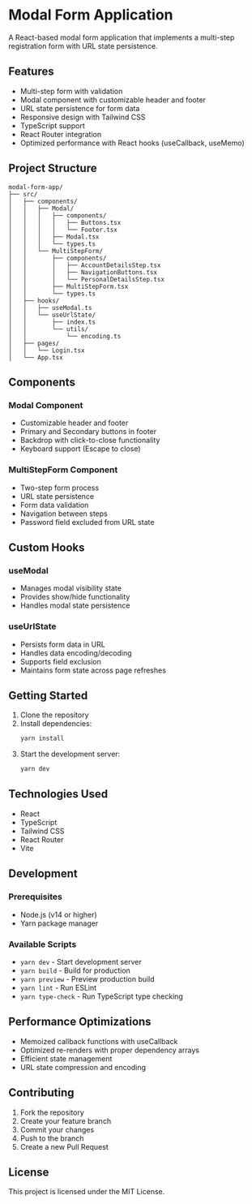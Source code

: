# Modal Form Application

A React-based modal form application that implements a multi-step registration form with URL state persistence.

## Features

- Multi-step form with validation
- Modal component with customizable header and footer
- URL state persistence for form data
- Responsive design with Tailwind CSS
- TypeScript support
- React Router integration
- Optimized performance with React hooks (useCallback, useMemo)

## Project Structure

```
modal-form-app/
├── src/
│   ├── components/
│   │   ├── Modal/
│   │   │   ├── components/
│   │   │   │   ├── Buttons.tsx
│   │   │   │   └── Footer.tsx
│   │   │   ├── Modal.tsx
│   │   │   └── types.ts
│   │   └── MultiStepForm/
│   │       ├── components/
│   │       │   ├── AccountDetailsStep.tsx
│   │       │   ├── NavigationButtons.tsx
│   │       │   └── PersonalDetailsStep.tsx
│   │       ├── MultiStepForm.tsx
│   │       └── types.ts
│   ├── hooks/
│   │   ├── useModal.ts
│   │   └── useUrlState/
│   │       ├── index.ts
│   │       └── utils/
│   │           └── encoding.ts
│   ├── pages/
│   │   └── Login.tsx
│   └── App.tsx
```

## Components

### Modal Component
- Customizable header and footer
- Primary and Secondary buttons in footer
- Backdrop with click-to-close functionality
- Keyboard support (Escape to close)

### MultiStepForm Component
- Two-step form process
- URL state persistence
- Form data validation
- Navigation between steps
- Password field excluded from URL state

## Custom Hooks

### useModal
- Manages modal visibility state
- Provides show/hide functionality
- Handles modal state persistence

### useUrlState
- Persists form data in URL
- Handles data encoding/decoding
- Supports field exclusion
- Maintains form state across page refreshes

## Getting Started

1. Clone the repository
2. Install dependencies:
   ```bash
   yarn install
   ```
3. Start the development server:
   ```bash
   yarn dev
   ```

## Technologies Used

- React
- TypeScript
- Tailwind CSS
- React Router
- Vite

## Development

### Prerequisites
- Node.js (v14 or higher)
- Yarn package manager

### Available Scripts

- `yarn dev` - Start development server
- `yarn build` - Build for production
- `yarn preview` - Preview production build
- `yarn lint` - Run ESLint
- `yarn type-check` - Run TypeScript type checking

## Performance Optimizations

- Memoized callback functions with useCallback
- Optimized re-renders with proper dependency arrays
- Efficient state management
- URL state compression and encoding

## Contributing

1. Fork the repository
2. Create your feature branch
3. Commit your changes
4. Push to the branch
5. Create a new Pull Request

## License

This project is licensed under the MIT License.
